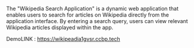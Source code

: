 The "Wikipedia Search Application" is a dynamic web application that enables users to search for articles on Wikipedia directly from the application interface.
By entering a search query, users can view relevant Wikipedia articles displayed within the app.

DemoLINK : https://wikipeadia1gvsr.ccbp.tech
